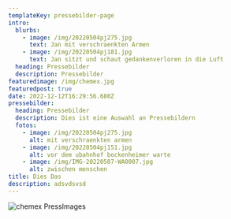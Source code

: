 ```yaml
---
templateKey: pressebilder-page
intro:
  blurbs:
    - image: /img/20220504pj275.jpg
      text: Jan mit verschraenkten Armen
    - image: /img/20220504pj181.jpg
      text: Jan sitzt und schaut gedankenverloren in die Luft
  heading: Pressebilder
  description: Pressebilder
featuredimage: /img/chemex.jpg
featuredpost: true
date: 2022-12-12T16:29:56.680Z
pressebilder:
  heading: Pressebilder
  description: Dies ist eine Auswahl an Pressebildern
  fotos:
    - image: /img/20220504pj275.jpg
      alt: mit verschraenkten armen
    - image: /img/20220504pj151.jpg
      alt: vor dem ubahnhof bockenheimer warte
    - image: /img/IMG-20220507-WA0007.jpg
      alt: zwischen menschen
title: Dies Das
description: adsvdsvsd
---
```

![chemex](/img/chemex.jpg)
PressImages